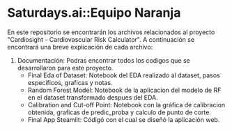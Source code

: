 # Saturdays.ai::Equipo Naranja

En este repositorio se encontrarán los archivos relacionados al proyecto "Cardiosight - Cardiovascular Risk Calculator".
A continuación se encontrará una breve explicación de cada archivo:

1) Documentación: Podras encontrar todos los codigos que se desarrollaron para este proyecto.
   - Final Eda of Dataset: Notebook del EDA realizado al dataset, pasos específicos, graficas y notas.
   - Random Forest Model: Notebook de la aplicacion del modelo de RF en el dataset transformado despues del EDA.
   - Calibration and Cut-off Point: Notebook con la gráfica de calibracion obtenida, graficas de predic_proba y calculo de punto de corte.
   - Final App Steamlit: Códigó con el cual se diseñó la aplicación web.
   
   

